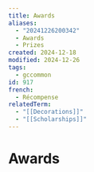 ```yaml
---
title: Awards
aliases:
  - "20241226200342"
  - Awards
  - Prizes
created: 2024-12-18
modified: 2024-12-26
tags:
  - gccommon
id: 917
french:
  - Récompense
relatedTerm:
  - "[[Decorations]]"
  - "[[Scholarships]]"
---
```

# Awards
